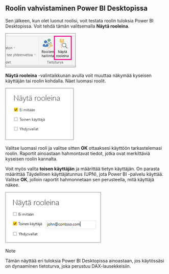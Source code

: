 ## <a name="validating-the-role-within-power-bi-desktop"></a>Roolin vahvistaminen Power BI Desktopissa
Sen jälkeen, kun olet luonut roolisi, voit testata roolin tuloksia Power BI Desktopissa. Voit tehdä tämän valitsemalla **Näytä rooleina**.

![](./media/rls-desktop-view-as-roles/powerbi-desktop-rls-view-as-roles.png)

**Näytä rooleina** -valintaikkunan avulla voit muuttaa näkymää kyseisen käyttäjän tai roolin kohdalla. Näet luomasi roolit.

![](./media/rls-desktop-view-as-roles/powerbi-desktop-rls-view-as-roles-dialog.png)

Valitse luomasi rooli ja valitse sitten **OK** ottaaksesi käyttöön tarkastelemasi roolin. Raportit ainoastaan hahmontavat tiedot, jotka ovat merkittäviä kyseisen roolin kannalta.

Voit myös valita **toisen käyttäjän** ja määrittää tietyn käyttäjän. On parasta määrittää Täydellinen käyttäjätunnus (UPN), jota Power BI -palvelu käyttää. Valitse **OK**, jolloin raportit hahmonnetaan sen perusteella, mitä käyttäjä näkee. 

![](./media/rls-desktop-view-as-roles/powerbi-desktop-rls-other-user.png)

> [!NOTE]
> Tämän näyttää eri tuloksia Power BI Desktopissa ainoastaan, jos käytössäsi on dynaaminen tietoturva, joka perustuu DAX-lausekkeisiin.
> 
> 


